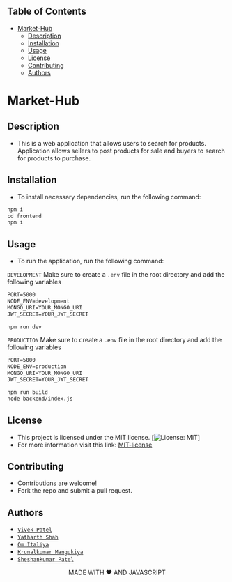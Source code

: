 ## Table of Contents

- [Market-Hub](#market-hub)
  - [Description](#description)
  - [Installation](#installation)
  - [Usage](#usage)
  - [License](#license)
  - [Contributing](#contributing)
  - [Authors](#authors)

# Market-Hub

## Description

-    This is a web application that allows users to search for products. Application allows sellers to post products for sale and buyers to search for products to purchase.

## Installation

-    To install necessary dependencies, run the following command:

```md
npm i
cd frontend
npm i
```

## Usage

-    To run the application, run the following command:

`DEVELOPMENT` Make sure to create a `.env` file in the root directory and add the following variables

```md
PORT=5000
NODE_ENV=development
MONGO_URI=YOUR_MONGO_URI
JWT_SECRET=YOUR_JWT_SECRET
```

```md
npm run dev
```

`PRODUCTION` Make sure to create a `.env` file in the root directory and add the following variables

```md
PORT=5000
NODE_ENV=production
MONGO_URI=YOUR_MONGO_URI
JWT_SECRET=YOUR_JWT_SECRET
```

```md
npm run build
node backend/index.js
```

## License

-    This project is licensed under the MIT license. [![License: MIT](https://img.shields.io/badge/License-MIT-yellow.svg)]
-    For more information visit this link: [MIT-license](https://opensource.org/licenses/MIT)

## Contributing

-    Contributions are welcome!
-    Fork the repo and submit a pull request.

## Authors

-    [`Vivek Patel`](https://www.github.com/Vivek-0206)
-    [`Yatharth Shah`]()
-    [`Om Italiya`]()
-    [`Krunalkumar Mangukiya`]()
-    [`Sheshankumar Patel`]()

<div style="text-align: center;">
MADE WITH ❤️ AND JAVASCRIPT
</div>
